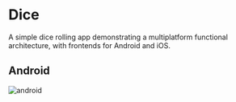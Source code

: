 # Dice

A simple dice rolling app demonstrating a multiplatform functional architecture, with frontends for Android and iOS.

## Android

![android](assets/android.gif)

